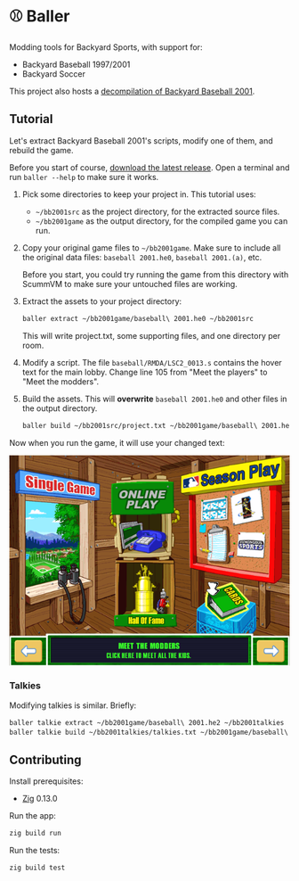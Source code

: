 # ⚾ Baller

Modding tools for Backyard Sports, with support for:

- Backyard Baseball 1997/2001
- Backyard Soccer

This project also hosts a [decompilation of Backyard Baseball 2001](https://github.com/whatisaphone/baller/tree/browse).

## Tutorial

Let's extract Backyard Baseball 2001's scripts, modify one of them, and rebuild the game.

Before you start of course, [download the latest release](https://github.com/whatisaphone/baller/releases). Open a terminal and run `baller --help` to make sure it works.

1. Pick some directories to keep your project in. This tutorial uses:

   - `~/bb2001src` as the project directory, for the extracted source files.
   - `~/bb2001game` as the output directory, for the compiled game you can run.

2. Copy your original game files to `~/bb2001game`. Make sure to include all the original data files: `baseball 2001.he0`, `baseball 2001.(a)`, etc.

   Before you start, you could try running the game from this directory with ScummVM to make sure your untouched files are working.

3. Extract the assets to your project directory:

   ```sh
   baller extract ~/bb2001game/baseball\ 2001.he0 ~/bb2001src
   ```

   This will write project.txt, some supporting files, and one directory per room.

4. Modify a script. The file `baseball/RMDA/LSC2_0013.s` contains the hover text for the main lobby. Change line 105 from "Meet the players" to "Meet the modders".

5. Build the assets. This will **overwrite** `baseball 2001.he0` and other files in the output directory.

   ```sh
   baller build ~/bb2001src/project.txt ~/bb2001game/baseball\ 2001.he0
   ```

Now when you run the game, it will use your changed text:

![Screenshot of game after rebuilding](docs/tutorial-finished.webp)

### Talkies

Modifying talkies is similar. Briefly:

```sh
baller talkie extract ~/bb2001game/baseball\ 2001.he2 ~/bb2001talkies
baller talkie build ~/bb2001talkies/talkies.txt ~/bb2001game/baseball\ 2001.he2
```

## Contributing

Install prerequisites:

- [Zig] 0.13.0

[Zig]: https://ziglang.org/

Run the app:

```sh
zig build run
```

Run the tests:

```sh
zig build test
```
